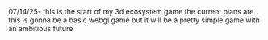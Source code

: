 07/14/25- this is the start of my 3d ecosystem game the current plans are this is gonna be a basic webgl game but it will be a pretty simple game with an ambitious future
